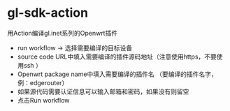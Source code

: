 # gl-sdk-action

用Action编译gl.inet系列的Openwrt插件


* run workflow -> 选择需要编译的目标设备
* source code URL中填入需要编译的插件源码地址（注意使用https，不要使用ssh ）
* Openwrt package name中填入需要编译的插件名 （要编译的插件名字，例：edgerouter）
* 如果源代码需要认证信息可以输入邮箱和密码，如果没有则留空
* 点击Run workflow
